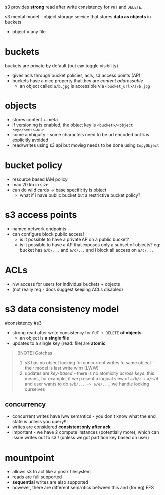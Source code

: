  s3 provides **strong** read after write consistency for `PUT` and `DELETE`. 

s3 mental model - object storage service that stores **data as objects** in buckets 
- object = any file

# buckets
buckets are private by default (but can toggle visibility)
- gives acls through bucket policies, acls, s3 access points (AP) 
- buckets have a nice property that they are *content addressable* 
	- an object called `a/b.jpg` is accessible via `<bucket_url>/a/b.jpg`

# objects 
- stores content + meta
- if versioning is enabled, the object key is `<bucket>/<object key>/<version>` 
- some ambiguity - some characters need to be url encoded but `%` is explicitly avoided
- read/writes using s3 api but moving needs to be done using `CopyObject`

# bucket policy 
- resource based IAM policy 
- max 20 kb in size 
- can do wild cards -> base specificity is object 
	- what if i have public bucket but a restrictive bucket policy?

# s3 access points 
- named network endpoints 
- can configure block public access! 
	- is it possible to have a private AP on a public bucket?
	- is it possible to have a AP that exposes only a subset of objects? eg: bucket has `a/b/...` and `a/c/...` and i block all access on `a/c/...`  

# ACLs 
- r/w access for users for individual buckets + objects 
- (not really req - docs suggest keeping ACLs disabled)

# s3 data consistency model
#consistency #s3 
- strong read after write consistency for `PUT + DELETE` **of objects**
	- an object is **a single file** 
- updates to a single key (read: file) are **atomic** 

> [!NOTE] Gotchas 
> 1. s3 has no object locking for concurrent writes to same object - their model is last write wins (LWW) 
> 2. updates are *key-based* - there is no atomicity *across keys*. this means, for example, if we present a logical view of `a/b/c` + `a/b/d` and user wants to do `a/b/... -> a/e/...`, we handle locking ourselves 

## concurrency 
- concurrent writes have lww semantics - you don't know what the end state is unless you query!!!
- writes are considered **consistent only after ack** 
- important - we have 2 compute instances (potentially more), which can issue writes out to s3!! (unless we got partition key based on user) 

# mountpoint
- allows s3 to act like a posix filesystem
- reads are full supported
- **sequential** writes are also supported
- however, there are different semantics between this and (for eg) EFS